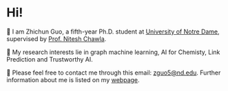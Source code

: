 # Hi! 
🌱 I am Zhichun Guo, a fifth-year Ph.D. student at [University of Notre Dame](https://www.nd.edu/), supervised by [Prof. Nitesh Chawla](https://niteshchawla.nd.edu/).

🧐 My research interests lie in graph machine learning, AI for Chemisty, Link Prediction and Trustworthy AI.

🌟 Please feel free to contact me through this email: zguo5@nd.edu. Further information about me is listed on my [webpage](https://zguo.io/). 

